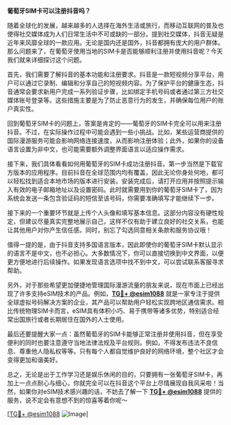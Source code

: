 **葡萄牙SIM卡可以注册抖音吗？**

随着全球化的发展，越来越多的人选择在海外生活或旅行，而移动互联网的普及也使得社交媒体成为人们日常生活中不可或缺的一部分。提到社交媒体，抖音无疑是近年来风靡全球的一款应用。无论是国内还是国外，抖音都拥有庞大的用户群体。那么问题来了，在葡萄牙使用当地的SIM卡是否能够顺利注册并使用抖音呢？今天我们就来详细探讨这个问题。

首先，我们需要了解抖音的基本功能和注册要求。抖音是一款短视频分享平台，用户可以通过它录制、编辑和分享自己的短视频内容。为了保护平台的健康生态，抖音通常会要求新用户完成一系列验证步骤，比如绑定手机号码或者通过第三方社交媒体账号登录等。这些措施主要是为了防止恶意行为的发生，并确保每位用户的账户真实性。

回到葡萄牙SIM卡的问题上，答案是肯定的——葡萄牙的SIM卡完全可以用来注册抖音。不过，在实际操作过程中可能会遇到一些小挑战。比如，某些运营商提供的国际漫游服务可能会影响网络连接速度，从而影响注册体验；此外，如果你的设备语言设置为非中文，也可能需要额外调整界面语言以适应操作需求。

接下来，我们具体看看如何用葡萄牙的SIM卡成功注册抖音。第一步当然是下载官方版本的应用程序。目前抖音在全球范围内均有覆盖，因此无论你身处何地，都可以轻松找到适合本地市场的版本进行安装。安装完成后，请打开应用并按照提示输入有效的电子邮箱地址以及设置密码。此时就需要用到你的葡萄牙SIM卡了，因为系统会发送一条包含验证码的短信至该号码，你需要准确填写才能继续下一步。

接下来的一个重要环节就是上传个人头像和填写基本信息。这部分内容没有硬性规定，但建议尽量真实完整地展示自己，这样不仅有助于建立良好的社交关系，也能让其他用户对你产生信任感。同时，别忘了勾选同意相关条款和服务协议哦！

值得一提的是，由于抖音支持多国语言版本，因此即使你的葡萄牙SIM卡默认显示的语言不是中文，也不必担心。大多数情况下，你可以直接切换到中文界面，以便更方便地进行后续操作。如果发现语言选项中找不到中文，可以尝试联系客服寻求帮助。

另外，对于那些希望更加便捷地管理国际漫游流量的朋友来说，现在市面上已经出现了许多支持eSIM技术的产品。例如，**[TG💪+ @esim1088](https://t.me/s/esim1088)** 就是一家专注于提供全球虚拟号码解决方案的企业，其产品可以帮助用户轻松实现跨地区通信需求。相比传统物理SIM卡而言，eSIM具有体积小巧、易于携带等诸多优势，特别适合经常出国旅行或者长期居住在国外的人士使用。

最后还要提醒大家一点：虽然葡萄牙的SIM卡能够正常注册并使用抖音，但在享受便利的同时也要注意遵守当地法律法规及平台规则。例如，不得发布违法不良信息、尊重他人隐私权等等。只有每个人都自觉维护良好的网络环境，整个社区才会变得更加和谐美好。

总之，无论是出于工作学习还是娱乐休闲的目的，只要拥有一张葡萄牙SIM卡，再加上一点点耐心与细心，你就完全可以在抖音这个平台上尽情展现自我风采啦！当然，如果你对eSIM技术感兴趣的话，不妨去了解一下 **[TG💪+ @esim1088](https://t.me/s/esim1088)** 提供的服务，说不定会有意想不到的惊喜等着你呢～

[[TG💪+ @esim1088](https://t.me/s/esim1088) ![Image](https://i.postimg.cc/4NQfJmqS/Snipaste-2025-05-13-00-14-12.png)]